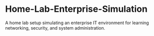 # Home-Lab-Enterprise-Simulation
A home lab setup simulating an enterprise IT environment for learning networking, security, and system administration.
